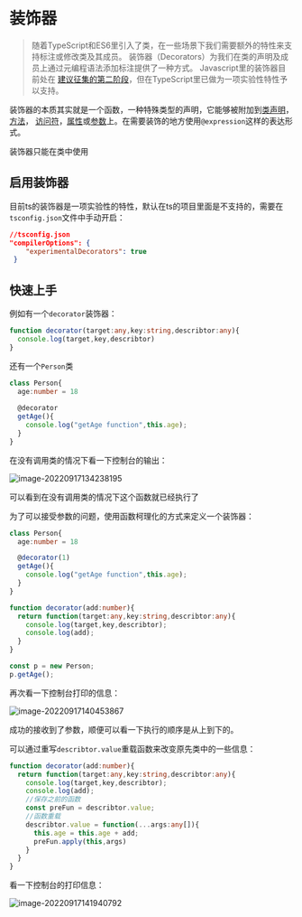 # 装饰器

> 随着TypeScript和ES6里引入了类，在一些场景下我们需要额外的特性来支持标注或修改类及其成员。 装饰器（Decorators）为我们在类的声明及成员上通过元编程语法添加标注提供了一种方式。 Javascript里的装饰器目前处在 [建议征集的第二阶段](https://github.com/tc39/proposal-decorators)，但在TypeScript里已做为一项实验性特性予以支持。

装饰器的本质其实就是一个函数，一种特殊类型的声明，它能够被附加到[类声明](https://www.tslang.cn/docs/handbook/decorators.html#class-decorators)，[方法](https://www.tslang.cn/docs/handbook/decorators.html#method-decorators)， [访问符](https://www.tslang.cn/docs/handbook/decorators.html#accessor-decorators)，[属性](https://www.tslang.cn/docs/handbook/decorators.html#property-decorators)或[参数](https://www.tslang.cn/docs/handbook/decorators.html#parameter-decorators)上。在需要装饰的地方使用`@expression`这样的表达形式。

装饰器只能在类中使用

## 启用装饰器

目前ts的装饰器是一项实验性的特性，默认在ts的项目里面是不支持的，需要在`tsconfig.json`文件中手动开启：

```json
//tsconfig.json
"compilerOptions": {
    "experimentalDecorators": true
 }
```

## 快速上手

例如有一个`decorator`装饰器：

```ts
function decorator(target:any,key:string,describtor:any){
  console.log(target,key,describtor)
}
```

还有一个`Person`类

```ts
class Person{
  age:number = 18
  
  @decorator
  getAge(){
    console.log("getAge function",this.age);
  }
}
```

在没有调用类的情况下看一下控制台的输出：

![image-20220917134238195](https://xingqiu-tuchuang-1256524210.cos.ap-shanghai.myqcloud.com/7374/image-20220917134238195.png)

可以看到在没有调用类的情况下这个函数就已经执行了

为了可以接受参数的问题，使用函数柯理化的方式来定义一个装饰器：

```ts
class Person{
  age:number = 18

  @decorator(1)
  getAge(){
    console.log("getAge function",this.age);
  }
}

function decorator(add:number){
  return function(target:any,key:string,describtor:any){
    console.log(target,key,describtor);
    console.log(add);
  }
}

const p = new Person;
p.getAge();

```

再次看一下控制台打印的信息：

![image-20220917140453867](https://xingqiu-tuchuang-1256524210.cos.ap-shanghai.myqcloud.com/7374/image-20220917140453867.png)

成功的接收到了参数，顺便可以看一下执行的顺序是从上到下的。	

可以通过重写`describtor.value`重载函数来改变原先类中的一些信息：

```ts
function decorator(add:number){
  return function(target:any,key:string,describtor:any){
    console.log(target,key,describtor);
    console.log(add);
    //保存之前的函数
    const preFun = describtor.value;
    //函数重载
    describtor.value = function(...args:any[]){
      this.age = this.age + add;
      preFun.apply(this,args)
    }
  }
}
```

看一下控制台的打印信息：

![image-20220917141940792](https://xingqiu-tuchuang-1256524210.cos.ap-shanghai.myqcloud.com/7374/image-20220917141940792.png)